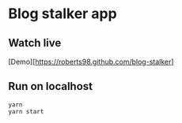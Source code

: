# Blog stalker app

## Watch live

[Demo][https://roberts98.github.com/blog-stalker]

## Run on localhost

```
yarn
yarn start
```
